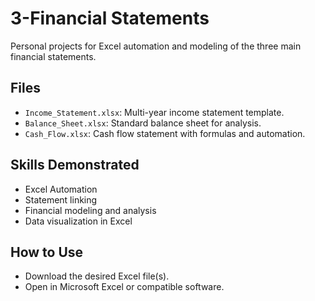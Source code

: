 # 3-Financial Statements

Personal projects for Excel automation and modeling of the three main financial statements.

## Files
- `Income_Statement.xlsx`: Multi-year income statement template.
- `Balance_Sheet.xlsx`: Standard balance sheet for analysis.
- `Cash_Flow.xlsx`: Cash flow statement with formulas and automation.

## Skills Demonstrated
- Excel Automation
- Statement linking
- Financial modeling and analysis
- Data visualization in Excel

## How to Use
- Download the desired Excel file(s).
- Open in Microsoft Excel or compatible software.
